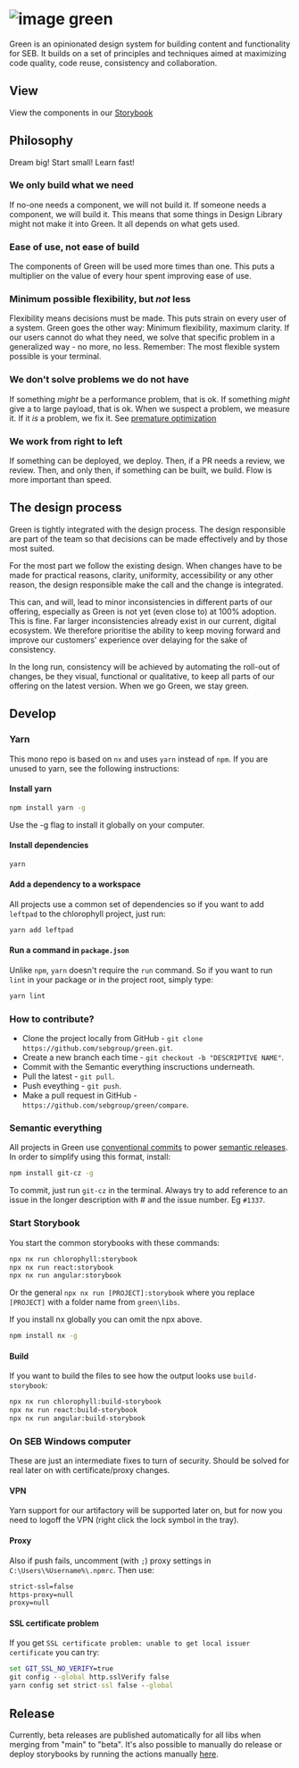 # ![image](https://user-images.githubusercontent.com/11420341/121186039-f6eeda00-c866-11eb-9d80-21d01d065f0a.png) green

Green is an opinionated design system for building content and functionality for SEB. It builds on a set of principles and techniques aimed at maximizing code quality, code reuse, consistency and collaboration.


## View

View the components in our [Storybook](https://sebgroup.github.io/green/latest/chlorophyll/)


## Philosophy

Dream big! Start small! Learn fast!


### We only build what we need

If no-one needs a component, we will not build it. If someone needs a component, we will build it. This means that some things in Design Library might not make it into Green. It all depends on what gets used.


### Ease of use, not ease of build

The components of Green will be used more times than one. This puts a multiplier on the value of every hour spent improving ease of use.


### Minimum possible flexibility, but _not_ less

Flexibility means decisions must be made. This puts strain on every user of a system. Green goes the other way: Minimum flexibility, maximum clarity. If our users cannot do what they need, we solve that specific problem in a generalized way - no more, no less. Remember: The most flexible system possible is your terminal.


### We don't solve problems we do not have

If something _might_ be a performance problem, that is ok. If something _might_ give a to large payload, that is ok. When we suspect a problem, we measure it. If it _is_ a problem, we fix it. See [premature optimization](https://xkcd.com/1691/)


### We work from right to left

If something can be deployed, we deploy. Then, if a PR needs a review, we review. Then, and only then, if something can be built, we build. Flow is more important than speed.


## The design process

Green is tightly integrated with the design process. The design responsible are part of the team so that decisions can be made effectively and by those most suited.

For the most part we follow the existing design. When changes have to be made for practical reasons, clarity, uniformity, accessibility or any other reason, the design responsible make the call and the change is integrated.

This can, and will, lead to minor inconsistencies in different parts of our offering, especially as Green is not yet (even close to) at 100% adoption. This is fine. Far larger inconsistencies already exist in our current, digital ecosystem. We therefore prioritise the ability to keep moving forward and improve our customers' experience over delaying for the sake of consistency.

In the long run, consistency will be achieved by automating the roll-out of changes, be they visual, functional or qualitative, to keep all parts of our offering on the latest version. When we go Green, we stay green.


## Develop

### Yarn

This mono repo is based on `nx` and uses `yarn` instead of `npm`. If you are unused to yarn, see the following instructions:

#### Install yarn

```bash
npm install yarn -g
```
Use the -g flag to install it globally on your computer.


#### Install dependencies

```bash
yarn
```

#### Add a dependency to a workspace

All projects use a common set of dependencies so if you want to add `leftpad` to the chlorophyll project, just run:

```bash
yarn add leftpad
```

#### Run a command in `package.json`

Unlike `npm`, `yarn` doesn't require the `run` command. So if you want to run `lint` in your package or in the project root, simply type:

```bash
yarn lint
```

### How to contribute?

- Clone the project locally from GitHub - `git clone https://github.com/sebgroup/green.git`.
- Create a new branch each time - `git checkout -b "DESCRIPTIVE NAME"`.
- Commit with the Semantic everything inscructions underneath.
- Pull the latest - `git pull`.
- Push eveything - `git push`.
- Make a pull request in GitHub - `https://github.com/sebgroup/green/compare`.

### Semantic everything

All projects in Green use [conventional commits](https://www.conventionalcommits.org/en/v1.0.0/) to power [semantic releases](https://semantic-release.gitbook.io/semantic-release/). In order to simplify using this format, install:

```bash
npm install git-cz -g
```

To commit, just run `git-cz` in the terminal. Always try to add reference to an issue in the longer description with # and the issue number. Eg `#1337`. 

### Start Storybook

You start the common storybooks with these commands:

```bash
npx nx run chlorophyll:storybook
npx nx run react:storybook
npx nx run angular:storybook
```

Or the general `npx nx run [PROJECT]:storybook` where you replace `[PROJECT]` with a folder name from `green\libs`.

If you install nx globally you can omit the npx above.

```bash
npm install nx -g
```

#### Build

If you want to build the files to see how the output looks use `build-storybook`:

```bash
npx nx run chlorophyll:build-storybook
npx nx run react:build-storybook
npx nx run angular:build-storybook
```

### On SEB Windows computer

These are just an intermediate fixes to turn of security. Should be solved for real later on with certificate/proxy changes.

#### VPN

Yarn support for our artifactory will be supported later on, but for now you need to logoff the VPN (right click the lock symbol in the tray).


#### Proxy

Also if push fails, uncomment (with `;`) proxy settings in `C:\Users\%Username%\.npmrc`.
Then use:
```cmd
strict-ssl=false
https-proxy=null
proxy=null
```

#### SSL certificate problem

If you get `SSL certificate problem: unable to get local issuer certificate` you can try:

```cmd
set GIT_SSL_NO_VERIFY=true
git config --global http.sslVerify false
yarn config set strict-ssl false --global
```

## Release

Currently, beta releases are published automatically for all libs when merging from "main" to "beta".
It's also possible to manually do release or deploy storybooks by running the actions manually [here](https://github.com/sebgroup/green/actions).
